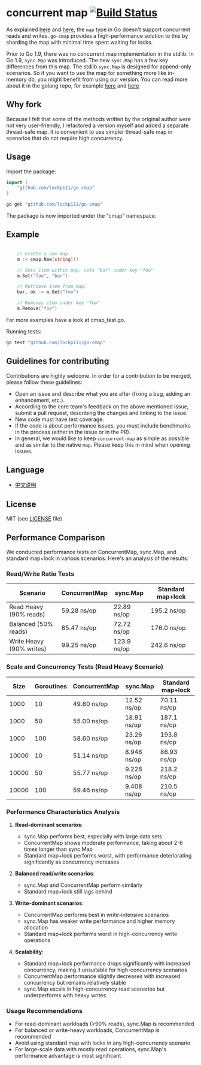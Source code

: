 # concurrent map [![Build Status](https://travis-ci.com/lockp111/go-cmap.svg?branch=master)](https://travis-ci.com/lockp111/go-cmap)

As explained [here](http://golang.org/doc/faq#atomic_maps) and [here](http://blog.golang.org/go-maps-in-action), the `map` type in Go doesn't support concurrent reads and writes. `go-cmap` provides a high-performance solution to this by sharding the map with minimal time spent waiting for locks.

Prior to Go 1.9, there was no concurrent map implementation in the stdlib. In Go 1.9, `sync.Map` was introduced. The new `sync.Map` has a few key differences from this map. The stdlib `sync.Map` is designed for append-only scenarios. So if you want to use the map for something more like in-memory db, you might benefit from using our version. You can read more about it in the golang repo, for example [here](https://github.com/golang/go/issues/21035) and [here](https://stackoverflow.com/questions/11063473/map-with-concurrent-access)

## Why fork
Because I felt that some of the methods written by the original author were not very user-friendly, I refactored a version myself and added a separate thread-safe map.
It is convenient to use simpler thread-safe map in scenarios that do not require high concurrency.

## Usage

Import the package:

```go
import (
	"github.com/lockp111/go-cmap"
)

```

```bash
go get "github.com/lockp111/go-cmap"
```

The package is now imported under the "cmap" namespace.

## Example

```go

	// Create a new map.
	m := cmap.New[string]()

	// Sets item within map, sets "bar" under key "foo"
	m.Set("foo", "bar")

	// Retrieve item from map.
	bar, ok := m.Get("foo")

	// Removes item under key "foo"
	m.Remove("foo")

```

For more examples have a look at cmap_test.go.

Running tests:

```bash
go test "github.com/lockp111/go-cmap"
```

## Guidelines for contributing

Contributions are highly welcome. In order for a contribution to be merged, please follow these guidelines:
- Open an issue and describe what you are after (fixing a bug, adding an enhancement, etc.).
- According to the core team's feedback on the above mentioned issue, submit a pull request, describing the changes and linking to the issue.
- New code must have test coverage.
- If the code is about performance issues, you must include benchmarks in the process (either in the issue or in the PR).
- In general, we would like to keep `concurrent-map` as simple as possible and as similar to the native `map`. Please keep this in mind when opening issues.

## Language
- [中文说明](./README-zh.md)

## License
MIT (see [LICENSE](https://github.com/lockp111/go-cmap/blob/master/LICENSE) file)

## Performance Comparison

We conducted performance tests on ConcurrentMap, sync.Map, and standard map+lock in various scenarios. Here's an analysis of the results:

### Read/Write Ratio Tests

| Scenario | ConcurrentMap | sync.Map | Standard map+lock |
|----------|---------------|----------|-------------------|
| Read Heavy (90% reads) | 59.28 ns/op | 22.89 ns/op | 195.2 ns/op |
| Balanced (50% reads) | 85.47 ns/op | 72.72 ns/op | 176.0 ns/op |
| Write Heavy (90% writes) | 99.25 ns/op | 123.9 ns/op | 242.6 ns/op |

### Scale and Concurrency Tests (Read Heavy Scenario)

| Size | Goroutines | ConcurrentMap | sync.Map | Standard map+lock |
|------|------------|---------------|----------|-------------------|
| 1000 | 10 | 49.80 ns/op | 12.52 ns/op | 70.11 ns/op |
| 1000 | 50 | 55.00 ns/op | 18.91 ns/op | 187.1 ns/op |
| 1000 | 100 | 58.60 ns/op | 23.26 ns/op | 193.8 ns/op |
| 10000 | 10 | 51.14 ns/op | 8.948 ns/op | 86.93 ns/op |
| 10000 | 50 | 55.77 ns/op | 9.228 ns/op | 218.2 ns/op |
| 10000 | 100 | 59.46 ns/op | 9.408 ns/op | 210.5 ns/op |

### Performance Characteristics Analysis

1. **Read-dominant scenarios**:
   - sync.Map performs best, especially with large data sets
   - ConcurrentMap shows moderate performance, taking about 2-6 times longer than sync.Map
   - Standard map+lock performs worst, with performance deteriorating significantly as concurrency increases

2. **Balanced read/write scenarios**:
   - sync.Map and ConcurrentMap perform similarly
   - Standard map+lock still lags behind

3. **Write-dominant scenarios**:
   - ConcurrentMap performs best in write-intensive scenarios
   - sync.Map has weaker write performance and higher memory allocation
   - Standard map+lock performs worst in high-concurrency write operations

4. **Scalability**:
   - Standard map+lock performance drops significantly with increased concurrency, making it unsuitable for high-concurrency scenarios
   - ConcurrentMap performance slightly decreases with increased concurrency but remains relatively stable
   - sync.Map excels in high-concurrency read scenarios but underperforms with heavy writes

### Usage Recommendations

- For read-dominant workloads (>90% reads), sync.Map is recommended
- For balanced or write-heavy workloads, ConcurrentMap is recommended
- Avoid using standard map with locks in any high-concurrency scenario
- For large-scale data with mostly read operations, sync.Map's performance advantage is most significant
